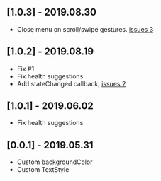 ## [1.0.3] - 2019.08.30
* Close menu on scroll/swipe gestures. [issues 3](https://github.com/chinabrant/popup_menu/issues/3)

## [1.0.2] - 2019.08.19
* Fix #1
* Fix health suggestions
* Add stateChanged callback, [issues 2](https://github.com/chinabrant/popup_menu/issues/2)

## [1.0.1] - 2019.06.02
* Fix health suggestions

## [0.0.1] - 2019.05.31

* Custom backgroundColor
* Custom TextStyle
